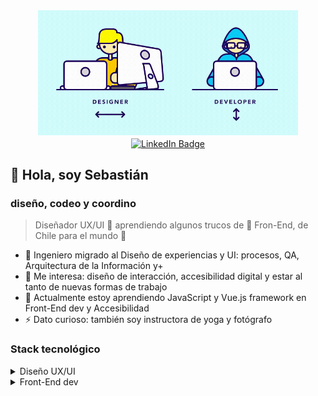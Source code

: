 <div id="header" align="center">
   <img src="https://github.com/Sebs-rss/Sebs-rss/blob/main/assets/imgs/banner_gif/bannerMix.gif" height="200px" alt="un diseñador UX y un desarrollador front-end lado a lado moviendo sus ojos">

<!-- redes sociales -->
   <div id="badges">
      <a href="https://www.linkedin.com/in/sebsanchezcl/">
         <img src="https://img.shields.io/badge/LinkedIn-blue?style=flat&logo=linkedin&logoColor=white" alt="LinkedIn Badge" align="center"/>
      </a>
     <!--
      <img src="https://img.shields.io/badge/YouTube-red?style=for-the-badge&logo=youtube&logoColor=white" alt="Youtube Badge"/>
     <img src="https://img.shields.io/badge/Twitter-blue?style=for-the-badge&logo=twitter&logoColor=white" alt="Twitter Badge"/>
      -->
   </div>

</div>

## 👋 Hola, soy **Sebastián**
### diseño, codeo y coordino

> Diseñador UX/UI 🦄 aprendiendo algunos trucos de 🌈 Fron-End, de Chile para el mundo 🛫
- 📖 Ingeniero migrado al Diseño de experiencias y UI: procesos, QA, Arquitectura de la Información y+
- 👀 Me interesa: diseño de interacción, accesibilidad digital y estar al tanto de nuevas formas de trabajo
- 🌱 Actualmente estoy aprendiendo JavaScript y Vue.js framework en Front-End dev y Accesibilidad
- ⚡ Dato curioso: también soy instructora de yoga y fotógrafo
  
### Stack tecnológico
<details>
<summary>Diseño UX/UI</summary>
  
> Prototipado, espacio de innovación, UX Research, colaboración y gestión de proyectos

![FIGMA](https://img.shields.io/badge/figma-9C55F7?style=for-the-badge&logo=figma&logoColor=white)
![MIRO](https://img.shields.io/badge/miro-FFDD33?style=for-the-badge&logo=miro&logoColor=black)
![WHIMSICAL](https://img.shields.io/badge/whimsical-6E35C7?style=for-the-badge&logo=whimsical&logoColor=white)
![MAZE](https://img.shields.io/badge/maze-0568FD?style=for-the-badge&logo=maze&logoColor=white)
![OPTIMAL WORKSHOP](https://img.shields.io/badge/optimalworkshop-000000?style=for-the-badge&logo=optimalworkshop&logoColor=white)
![Trello](https://img.shields.io/badge/Trello-0052CC?style=for-the-badge&logo=trello&logoColor=white)
![Lightroom](https://img.shields.io/badge/lightroom-001E36?style=for-the-badge&logo=adobe&logoColor=#31A8FF)


<!--- Bloque de código
```ruby
   puts "Hello World"
```
--->
</details>

<details>
<summary>Front-End dev</summary> 

![HTML5](https://img.shields.io/badge/HTML5-E34F26?style=for-the-badge&logo=html5&logoColor=white)
![CSS3](https://img.shields.io/badge/CSS3-1572B6?style=for-the-badge&logo=css3&logoColor=white)
![Sass](https://img.shields.io/badge/Sass-CC6699?style=for-the-badge&logo=sass&logoColor=white)
![Bootstrap](https://img.shields.io/badge/Bootstrap-7952B3?style=for-the-badge&logo=bootstrap&logoColor=white)
![JavaScript](https://img.shields.io/badge/JavaScript-F7DF1E?style=for-the-badge&logo=javascript&logoColor=black)
![Vue.js](https://img.shields.io/badge/Vue.js-42b883?style=for-the-badge&logo=vue.js&logoColor=white)
![Firebase](https://img.shields.io/badge/Firebase-FFCA28?style=for-the-badge&logo=firebase&logoColor=black)
![Git](https://img.shields.io/badge/Git-F05032?style=for-the-badge&logo=git&logoColor=white)
![GitHub](https://img.shields.io/badge/GitHub-181717?style=for-the-badge&logo=github&logoColor=white)
![Vite](https://img.shields.io/badge/Vite-788AFE?style=for-the-badge&logo=vite&logoColor=white)

</details>

<!---
Sebs-rss/Sebs-rss is a ✨ special ✨ repository because its `README.md` (this file) appears on your GitHub profile.
You can click the Preview link to take a look at your changes.
--->
